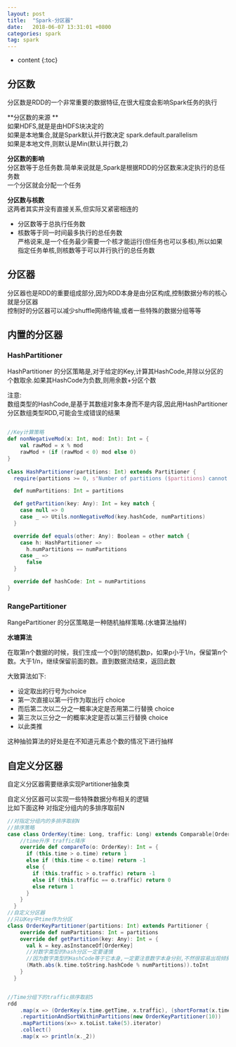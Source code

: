 ```yaml
---
layout: post
title:  "Spark-分区器"
date:   2018-06-07 13:31:01 +0800
categories: spark
tag: spark
---
```


* content
{:toc}




## 分区数

分区数是RDD的一个非常重要的数据特征,在很大程度会影响Spark任务的执行  

**分区数的来源 **  
如果HDFS,就是是由HDFS块决定的  
如果是本地集合,就是Spark默认并行数决定 spark.default.parallelism  
如果是本地文件,则默认是Min(默认并行数,2)    

**分区数的影响**  
分区数等于总任务数.简单来说就是,Spark是根据RDD的分区数来决定执行的总任务数  
一个分区就会分配一个任务  

**分区数与核数**  
这两者其实并没有直接关系,但实际又紧密相连的  
* 分区数等于总执行任务数  
* 核数等于同一时间最多执行的总任务数  
严格说来,是一个任务最少需要一个核才能运行(但任务也可以多核),所以如果指定任务单核,则核数等于可以并行执行的总任务数  

## 分区器  

分区器也是RDD的重要组成部分,因为RDD本身是由分区构成,控制数据分布的核心就是分区器  
控制好的分区器可以减少shuffle网络传输,或者一些特殊的数据分组等等  

## 内置的分区器  

### HashPartitioner  

HashPartitioner 的分区策略是,对于给定的Key,计算其HashCode,并除以分区的个数取余.如果其HashCode为负数,则用余数+分区个数  

注意:  
数组类型的HashCode,是基于其数组对象本身而不是内容,因此用HashPartitioner分区数组类型RDD,可能会生成错误的结果  


```scala

//Key计算策略
def nonNegativeMod(x: Int, mod: Int): Int = {
    val rawMod = x % mod
    rawMod + (if (rawMod < 0) mod else 0)
}
  
class HashPartitioner(partitions: Int) extends Partitioner {
  require(partitions >= 0, s"Number of partitions ($partitions) cannot be negative.")

  def numPartitions: Int = partitions

  def getPartition(key: Any): Int = key match {
    case null => 0
    case _ => Utils.nonNegativeMod(key.hashCode, numPartitions)
  }

  override def equals(other: Any): Boolean = other match {
    case h: HashPartitioner =>
      h.numPartitions == numPartitions
    case _ =>
      false
  }

  override def hashCode: Int = numPartitions
}
```
### RangePartitioner  

RangePartitioner 的分区策略是一种随机抽样策略.(水塘算法抽样)   

**水塘算法**

在取第n个数据的时候，我们生成一个0到1的随机数p，如果p小于1/n，保留第n个数。大于1/n，继续保留前面的数。直到数据流结束，返回此数  

大致算法如下:
* 设定取出的行号为choice  
* 第一次直接以第一行作为取出行 choice  
* 而后第二次以二分之一概率决定是否用第二行替换 choice  
* 第三次以三分之一的概率决定是否以第三行替换 choice  
* 以此类推  

这种抽验算法的好处是在不知道元素总个数的情况下进行抽样  


## 自定义分区器  

自定义分区器需要继承实现Partitioner抽象类    

自定义分区器可以实现一些特殊数据分布相关的逻辑  
比如下面这种  对指定分组内的多排序取前N

```scala
//对指定分组内的多排序取前N
//排序策略
case class OrderKey(time: Long, traffic: Long) extends Comparable[OrderKey] {
    //time升序 traffic降序
    override def compareTo(o: OrderKey): Int = {
      if (this.time > o.time) return 1
      else if (this.time < o.time) return -1
      else {
        if (this.traffic > o.traffic) return -1
        else if (this.traffic == o.traffic) return 0
        else return 1
      }
    }
  }
//自定义分区器  
//只以Key中time作为分区 
class OrderKeyPartitioner(partitions: Int) extends Partitioner {
    override def numPartitions: Int = partitions
    override def getPartition(key: Any): Int = {
      val k = key.asInstanceOf[OrderKey]
      //对数字类型的hash分区一定要谨慎
      //因为数字类型的HashCode等于它本身,一定要注意数字本身分别,不然很容易出现倾斜
      (Math.abs(k.time.toString.hashCode % numPartitions)).toInt
    }
  }


//Time分组下的traffic排序取前5
rdd
    .map(x => (OrderKey(x.time.getTime, x.traffic), (shortFormat(x.time), x.domain, x.traffic)))
    .repartitionAndSortWithinPartitions(new OrderKeyPartitioner(10))
    .mapPartitions(x=> x.toList.take(5).iterator)
    .collect()
    .map(x => println(x._2))
```

